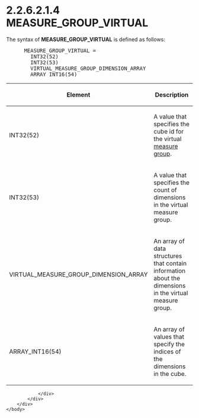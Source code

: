 <html dir="LTR" xmlns:mshelp="http://msdn.microsoft.com/mshelp" xmlns:ddue="http://ddue.schemas.microsoft.com/authoring/2003/5" xmlns:xlink="http://www.w3.org/1999/xlink" xmlns:tool="http://www.microsoft.com/tooltip">
    <head>
        <meta http-equiv="Content-Type" content="text/html; CHARSET=utf-8"></meta>
        <meta name="save" content="history"></meta>
        <title>2.2.6.2.1.4 MEASURE_GROUP_VIRTUAL</title>
        <xml>
            <mshelp:toctitle title="2.2.6.2.1.4 MEASURE_GROUP_VIRTUAL"></mshelp:toctitle>
            <mshelp:rltitle title="[MS-SSAS8]: MEASURE_GROUP_VIRTUAL"></mshelp:rltitle>
            <mshelp:keyword index="A" term="3674e2b9-0bdf-4a2c-bbb9-7c8c1d90b648"></mshelp:keyword>
            <mshelp:attr name="DCSext.ContentType" value="open specification"></mshelp:attr>
            <mshelp:attr name="AssetID" value="3674e2b9-0bdf-4a2c-bbb9-7c8c1d90b648"></mshelp:attr>
            <mshelp:attr name="TopicType" value="kbRef"></mshelp:attr>
            <mshelp:attr name="DCSext.Title" value="[MS-SSAS8]: MEASURE_GROUP_VIRTUAL" />
        </xml>
    </head>
    <body>
        <div id="header">
            <h1 class="heading">2.2.6.2.1.4 MEASURE_GROUP_VIRTUAL</h1>
        </div>
        <div id="mainSection">
            <div id="mainBody">
                <div id="allHistory" class="saveHistory"></div>
                <div id="sectionSection0" class="section" name="collapseableSection">
                    

<p>The syntax of <b>MEASURE_GROUP_VIRTUAL</b> is defined as
follows:           </p>

<dl>
<dd>
<div><pre> MEASURE_GROUP_VIRTUAL =  
   INT32(52) 
   INT32(53) 
   VIRTUAL_MEASURE_GROUP_DIMENSION_ARRAY
   ARRAY_INT16(54) 
</pre></div>
</dd></dl>

<table>
 <thead>
  <tr>
   <th>
   <p>Element</p>
   </th>
   <th>
   <p>Description</p>
   </th>
  </tr>
 </thead>
 <tr>
  <td>
  <p>INT32(52)</p>
  </td>
  <td>
  <p>A value that specifies the cube id for the virtual <a href="c527450b-f5bd-424b-8c98-ba6365288f35.html#gt_1f51f60a-8a0f-4b0d-9e7e-80cbd596e164">measure group</a>.</p>
  </td>
 </tr>
 <tr>
  <td>
  <p>INT32(53)</p>
  </td>
  <td>
  <p>A value that specifies the count of dimensions in the
  virtual measure group.</p>
  </td>
 </tr>
 <tr>
  <td>
  <p>VIRTUAL_MEASURE_GROUP_DIMENSION_ARRAY</p>
  </td>
  <td>
  <p>An array of data structures that contain information about
  the dimensions in the virtual measure group.</p>
  </td>
 </tr>
 <tr>
  <td>
  <p>ARRAY_INT16(54)</p>
  </td>
  <td>
  <p>An array of values that specify the indices of the
  dimensions in the cube.</p>
  </td>
 </tr>
</table>

<p> </p>


                </div>
            </div>
        </div>
    </body>
</html>